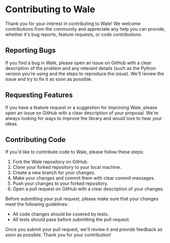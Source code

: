 # Contributing to Wale

Thank you for your interest in contributing to Wale! We welcome contributions from the community and appreciate any help you can provide, whether it's bug reports, feature requests, or code contributions.

## Reporting Bugs

If you find a bug in Wale, please open an issue on GitHub with a clear description of the problem and any relevant details (such as the Python version you're using and the steps to reproduce the issue). We'll review the issue and try to fix it as soon as possible.

## Requesting Features

If you have a feature request or a suggestion for improving Wale, please open an issue on GitHub with a clear description of your proposal. We're always looking for ways to improve the library and would love to hear your ideas.

## Contributing Code

If you'd like to contribute code to Wale, please follow these steps:

1. Fork the Wale repository on GitHub.
2. Clone your forked repository to your local machine.
3. Create a new branch for your changes.
4. Make your changes and commit them with clear commit messages.
5. Push your changes to your forked repository.
6. Open a pull request on GitHub with a clear description of your changes.

Before submitting your pull request, please make sure that your changes meet the following guidelines:

- All code changes should be covered by tests.
- All tests should pass before submitting the pull request.


Once you submit your pull request, we'll review it and provide feedback as soon as possible. Thank you for your contribution!